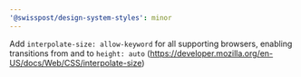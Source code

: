 ```yaml
---
'@swisspost/design-system-styles': minor
---
```


Add `interpolate-size: allow-keyword` for all supporting browsers, enabling transitions from and to `height: auto` (https://developer.mozilla.org/en-US/docs/Web/CSS/interpolate-size)
